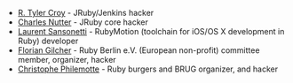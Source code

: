 * [R. Tyler Croy](https://github.com/rtyler)  - JRuby/Jenkins hacker
* [Charles Nutter](https://github.com/headius) - JRuby core hacker
* [Laurent Sansonetti](https://twitter.com/lrz) - RubyMotion (toolchain for iOS/OS X development in Ruby) developer
* [Florian Gilcher](https://twitter.com/Argorak) - Ruby Berlin e.V. (European non-profit) committee member, organizer, hacker
* [Christophe Philemotte](https://github.com/toch) - Ruby burgers and BRUG organizer, and hacker
